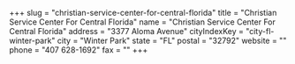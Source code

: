+++
slug = "christian-service-center-for-central-florida"
title = "Christian Service Center For Central Florida"
name = "Christian Service Center For Central Florida"
address = "3377 Aloma Avenue"
cityIndexKey = "city-fl-winter-park"
city = "Winter Park"
state = "FL"
postal = "32792"
website = ""
phone = "407 628-1692"
fax = ""
+++
